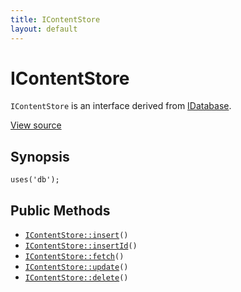 ```yaml
---
title: IContentStore
layout: default
---
```


# IContentStore

<code>IContentStore</code> is an interface derived from <a href="IDatabase">IDatabase</a>.

<a href="http://github.com/nexgenta/eregansu/blob/master/lib/db.php">View source</a>

## Synopsis

<pre><code>uses('db');
</code></pre>
## Public Methods

* <code><a href="IContentStore%3A%3Ainsert">IContentStore::insert</a>()</code>
* <code><a href="IContentStore%3A%3AinsertId">IContentStore::insertId</a>()</code>
* <code><a href="IContentStore%3A%3Afetch">IContentStore::fetch</a>()</code>
* <code><a href="IContentStore%3A%3Aupdate">IContentStore::update</a>()</code>
* <code><a href="IContentStore%3A%3Adelete">IContentStore::delete</a>()</code>

